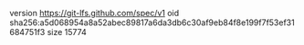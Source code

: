 version https://git-lfs.github.com/spec/v1
oid sha256:a5d068954a8a52abec89817a6da3db6c30af9eb84f8e199f7f53ef31684751f3
size 15774
